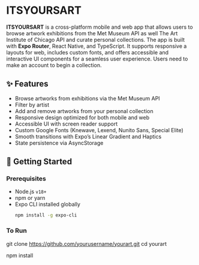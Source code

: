 # ITSYOURSART

**ITSYOURSART** is a cross-platform mobile and web app that allows users to browse artwork exhibitions from the Met Museum API as well The Art Institute of Chicago API and curate personal collections. The app is built with **Expo Router**, React Native, and TypeScript. It supports responsive a layouts for web, includes custom fonts, and offers accessible and interactive UI components for a seamless user experience. Users need to make an account to begin a collection.

## ✨ Features

- Browse artworks from exhibitions via the Met Museum API
- Filter by artist
- Add and remove artworks from your personal collection
- Responsive design optimized for both mobile and web
- Accessible UI with screen reader support
- Custom Google Fonts (Knewave, Lexend, Nunito Sans, Special Elite)
- Smooth transitions with Expo’s Linear Gradient and Haptics
- State persistence via AsyncStorage

## 🚀 Getting Started

### Prerequisites

- Node.js `v18+`
- npm or yarn
- Expo CLI installed globally  
  ```bash
  npm install -g expo-cli

### To Run

git clone https://github.com/yourusername/yourart.git
cd yourart

npm install



